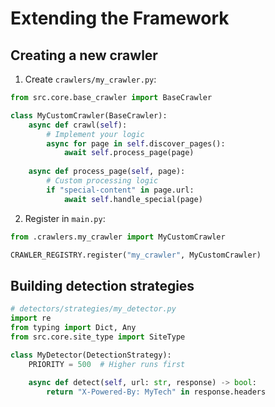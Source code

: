 # Extending the Framework

## Creating a new crawler

1. Create `crawlers/my_crawler.py`:

```python
from src.core.base_crawler import BaseCrawler

class MyCustomCrawler(BaseCrawler):
    async def crawl(self):
        # Implement your logic
        async for page in self.discover_pages():
            await self.process_page(page)
    
    async def process_page(self, page):
        # Custom processing logic
        if "special-content" in page.url:
            await self.handle_special(page)
```

2. Register in `main.py`:

```python
from .crawlers.my_crawler import MyCustomCrawler

CRAWLER_REGISTRY.register("my_crawler", MyCustomCrawler)
```

## Building detection strategies

```python
# detectors/strategies/my_detector.py
import re
from typing import Dict, Any
from src.core.site_type import SiteType

class MyDetector(DetectionStrategy):
    PRIORITY = 500  # Higher runs first
    
    async def detect(self, url: str, response) -> bool:
        return "X-Powered-By: MyTech" in response.headers
```